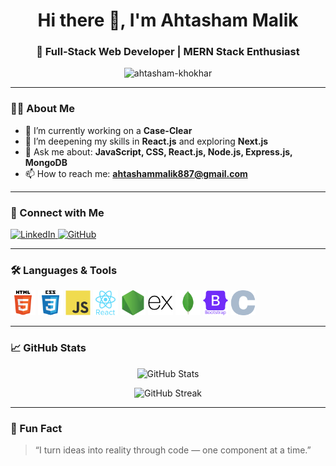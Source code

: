 <h1 align="center">Hi there 👋, I'm Ahtasham Malik</h1>
<h3 align="center">🚀 Full-Stack Web Developer | MERN Stack Enthusiast </h3>

<p align="center">
  <img src="https://komarev.com/ghpvc/?username=ahtasham-khokhar&label=Profile%20Views&color=0e75b6&style=flat" alt="ahtasham-khokhar" />
</p>

---

### 🧑‍💻 About Me

- 🔭 I’m currently working on a **Case-Clear**
- 🌱 I’m deepening my skills in **React.js** and exploring **Next.js**
- 💬 Ask me about: **JavaScript, CSS, React.js, Node.js, Express.js, MongoDB**
- 📫 How to reach me: **ahtashammalik887@gmail.com**

---

### 🤝 Connect with Me

<p align="left">
  <a href="https://www.linkedin.com/in/aahtasham-ashiq/" target="_blank">
    <img src="https://raw.githubusercontent.com/rahuldkjain/github-profile-readme-generator/master/src/images/icons/Social/linked-in-alt.svg" alt="LinkedIn" width="40" height="30"/>
  </a>
  <a href="https://github.com/Ahtasham-Khokhar" target="_blank">
    <img src="https://cdn-icons-png.flaticon.com/512/25/25231.png" alt="GitHub" width="30" height="30"/>
  </a>
</p>

---

### 🛠️ Languages & Tools

<p align="left">
  <a href="https://developer.mozilla.org/en-US/docs/Web/HTML" target="_blank"><img src="https://raw.githubusercontent.com/devicons/devicon/master/icons/html5/html5-original-wordmark.svg" alt="HTML5" width="40" height="40"/></a>
  <a href="https://www.w3schools.com/css/" target="_blank"><img src="https://raw.githubusercontent.com/devicons/devicon/master/icons/css3/css3-original-wordmark.svg" alt="CSS3" width="40" height="40"/></a>
  <a href="https://developer.mozilla.org/en-US/docs/Web/JavaScript" target="_blank"><img src="https://raw.githubusercontent.com/devicons/devicon/master/icons/javascript/javascript-original.svg" alt="JavaScript" width="40" height="40"/></a>
  <a href="https://reactjs.org/" target="_blank"><img src="https://raw.githubusercontent.com/devicons/devicon/master/icons/react/react-original-wordmark.svg" alt="React" width="40" height="40"/></a>
  <a href="https://nodejs.org/" target="_blank"><img src="https://raw.githubusercontent.com/devicons/devicon/master/icons/nodejs/nodejs-original.svg" alt="Node.js" width="40" height="40"/></a>
  <a href="https://expressjs.com/" target="_blank"><img src="https://raw.githubusercontent.com/devicons/devicon/master/icons/express/express-original.svg" alt="Express.js" width="40" height="40"/></a>
  <a href="https://www.mongodb.com/" target="_blank"><img src="https://raw.githubusercontent.com/devicons/devicon/master/icons/mongodb/mongodb-original.svg" alt="MongoDB" width="40" height="40"/></a>
  <a href="https://getbootstrap.com" target="_blank"><img src="https://raw.githubusercontent.com/devicons/devicon/master/icons/bootstrap/bootstrap-plain-wordmark.svg" alt="Bootstrap" width="40" height="40"/></a>
  <a href="https://www.cprogramming.com/" target="_blank"><img src="https://raw.githubusercontent.com/devicons/devicon/master/icons/c/c-original.svg" alt="C Language" width="40" height="40"/></a>
</p>

---

### 📈 GitHub Stats

<p align="center">
  <img src="https://github-readme-stats.vercel.app/api?username=ahtasham-khokhar&show_icons=true&theme=radical" alt="GitHub Stats" />
</p>

<p align="center">
  <img src="https://github-readme-streak-stats.herokuapp.com/?user=ahtasham-khokhar&theme=radical" alt="GitHub Streak" />
</p>

---

### 📌 Fun Fact
> “I turn ideas into reality through code — one component at a time.”


